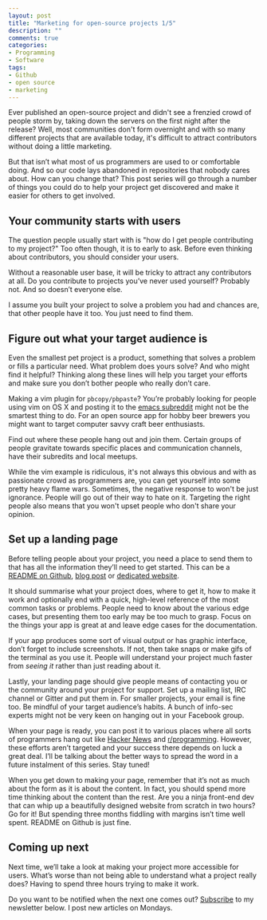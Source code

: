 ```yaml
---
layout: post
title: "Marketing for open-source projects 1/5"
description: ""
comments: true
categories:
- Programming
- Software
tags:
- Github
- open source
- marketing
---
```


Ever published an open-source project and didn't see a frenzied crowd
of people storm by, taking down the servers on the first night after the
release? Well, most communities don't form overnight and with so many different
projects that are available today, it's difficult to attract contributors
without doing a little marketing.

But that isn’t what most of us programmers are used to or comfortable doing.
And so our code lays abandoned in repositories that nobody cares about. How can
you change that? This post series will go through a number of things you could
do to help your project get discovered and make it easier for others to get
involved.

## Your community starts with users

The question people usually start with is "how do I get people contributing to
my project?" Too often though, it is to early to ask. Before even thinking
about contributors, you should consider your users.

Without a reasonable user base, it will be tricky to attract any contributors
at all. Do you contribute to projects you’ve never used yourself? Probably not.
And so doesn’t everyone else.

I assume you built your project to solve a problem you had and chances are,
that other people have it too. You just need to find them.

## Figure out what your target audience is

Even the smallest pet project is a product, something that solves a problem or
fills a particular need. What problem does yours solve? And who might find it
helpful? Thinking along these lines will help you target your efforts and make
sure you don’t bother people who really don’t care.

Making a vim plugin for `pbcopy/pbpaste`? You’re probably looking for people
using vim on OS X and posting it to the [emacs
subreddit](https://www.reddit.com/r/emacs/) might not be the smartest thing to
do. For an open source app for hobby beer brewers you might want to target
computer savvy craft beer enthusiasts.  

Find out where these people hang out and join them. Certain groups of people
gravitate towards specific places and communication channels, have their
subredits and local meetups.

While the vim example is ridiculous, it's not always this obvious and with as
passionate crowd as programmers are, you can get yourself into some pretty
heavy flame wars. Sometimes, the negative response to won't be just ignorance.
People will go out of their way to hate on it. Targeting the right people also
means that you won't upset people who don't share your opinion.

## Set up a landing page

Before telling people about your project, you need a place to send them to that
has all the information they’ll need to get started. This can be a [README on
Github](https://github.com/pazdera/scriptster), [blog
post](http://radek.io/2014/03/30/tco/) or [dedicated
website](https://nodejs.org/en/).

It should summarise what your project does, where to get it, how to make it
work and optionally end with a quick, high-level reference of the most common
tasks or problems. People need to know about the various edge cases, but
presenting them too early may be too much to grasp. Focus on the things your
app is great at and leave edge cases for the documentation.

If your app produces some sort of visual output or has graphic interface, don’t
forget to include screenshots. If not, then take snaps or make gifs of the
terminal as you use it. People will understand your project much faster from
_seeing it_ rather than just reading about it.

Lastly, your landing page should give people means of contacting you or the
community around your project for support. Set up a mailing list, IRC channel
or Gitter and put them in. For smaller projects, your email is fine too. Be
mindful of your target audience’s habits. A bunch of info-sec experts might not
be very keen on hanging out in your Facebook group.

When your page is ready, you can post it to various places where all sorts of
programmers hang out like [Hacker News](https://news.ycombinator.com/) and
[r/programming](https://www.reddit.com/r/programming). However, these efforts
aren’t targeted and your success there depends on luck a great deal. I’ll be
talking about the better ways to spread the word in a future instalment of this
series. Stay tuned!

When you get down to making your page, remember that it’s not as much about the
form as it is about the content. In fact, you should spend more time thinking
about the content than the rest. Are you a ninja front-end dev that can whip up
a beautifully designed website from scratch in two hours? Go for it! But
spending three months fiddling with margins isn’t time well spent. README on
Github is just fine.

## Coming up next

Next time, we’ll take a look at making your project more accessible for users.
What’s worse than not being able to understand what a project really does?
Having to spend three hours trying to make it work.

Do you want to be notified when the next one comes out?
[Subscribe](http://eepurl.com/bnBELn) to my newsletter below. I post new
articles on Mondays.

